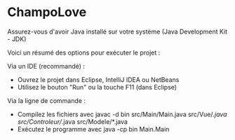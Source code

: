 # ChampoLove

Assurez-vous d'avoir Java installé sur votre système (Java Development Kit - JDK)

Voici un résumé des options pour exécuter le projet :

Via un IDE (recommandé) :
  - Ouvrez le projet dans Eclipse, IntelliJ IDEA ou NetBeans
  - Utilisez le bouton "Run" ou la touche F11 (dans Eclipse)
    
Via la ligne de commande :
 - Compilez les fichiers avec javac -d bin src/Main/Main.java src/Vue/*.java src/Controleur/*.java src/Modele/*.java
 - Exécutez le programme avec java -cp bin Main.Main

